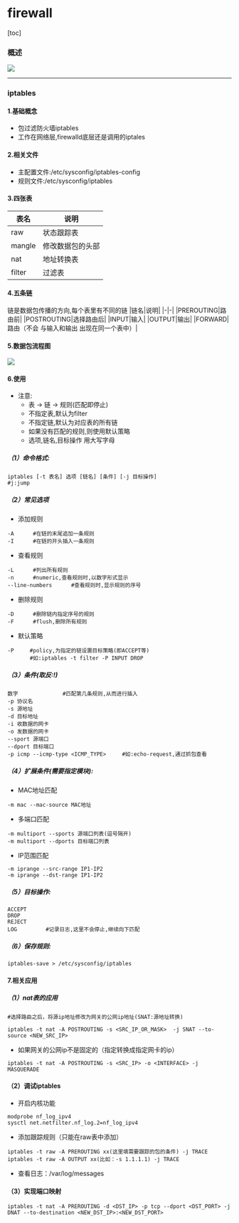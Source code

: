 # firewall
[toc]
### 概述
![](./imgs/firewall_01.png)

***

### iptables
#### 1.基础概念
* 包过滤防火墙iptables
* 工作在网络层,firewalld底层还是调用的iptales

#### 2.相关文件
* 主配置文件:/etc/sysconfig/iptables-config
* 规则文件:/etc/sysconfig/iptables

#### 3.四张表
|表名|说明|
|-|-|
|raw|状态跟踪表|
|mangle|修改数据包的头部|
|nat|地址转换表|
|filter|过滤表|

#### 4.五条链
链是数据包传播的方向,每个表里有不同的链
|链名|说明|
|-|-|
|PREROUTING|路由前|
|POSTROUTING|选择路由后|
|INPUT|输入|
|OUTPUT|输出|
|FORWARD|路由（不会 与输入和输出 出现在同一个表中）|

#### 5.数据包流程图
![](./imgs/firewall_02.png)

#### 6.使用
* 注意:
  * 表 ->  链 -> 规则(匹配即停止)
  * 不指定表,默认为filter
  * 不指定链,默认为对应表的所有链
  * 如果没有匹配的规则,则使用默认策略
  * 选项,链名,目标操作 用大写字母

##### （1）命令格式:
```shell
iptables [-t 表名] 选项 [链名] [条件] [-j 目标操作]
#j:jump
```

##### （2）常见选项
* 添加规则
```shell
-A      #在链的末尾追加一条规则
-I      #在链的开头插入一条规则
```
* 查看规则
```shell
-L      #列出所有规则
-n      #numeric,查看规则时,以数字形式显示
--line-numbers      #查看规则时,显示规则的序号
```
* 删除规则
```shell
-D      #删除链内指定序号的规则
-F      #flush,删除所有规则
```
* 默认策略
```shell
-P     #policy,为指定的链设置目标策略(即ACCEPT等)
       #如:iptables -t filter -P INPUT DROP
```

##### （3）条件(取反:!)
```shell
数字              #匹配第几条规则,从而进行插入
-p 协议名
-s 源地址
-d 目标地址
-i 收数据的网卡
-o 发数据的网卡
--sport 源端口
--dport 目标端口
-p icmp --icmp-type <ICMP_TYPE>     #如:echo-request,通过抓包查看
```

##### （4）扩展条件(需要指定模块):
* MAC地址匹配
```shell
-m mac --mac-source MAC地址
```
* 多端口匹配
```shell
-m multiport --sports 源端口列表(逗号隔开)
-m multiport --dports 目标端口列表
```
* IP范围匹配
```shell
-m iprange --src-range IP1-IP2
-m iprange --dst-range IP1-IP2
```

##### （5）目标操作:
```shell
ACCEPT
DROP
REJECT
LOG         #记录日志,这里不会停止,继续向下匹配
```

##### （6）保存规则:
```shell
iptables-save > /etc/sysconfig/iptables
```

#### 7.相关应用
##### （1）nat表的应用

```shell
#选择路由之后，将源ip地址修改为网关的公网ip地址(SNAT:源地址转换)

iptables -t nat -A POSTROUTING -s <SRC_IP_OR_MASK>  -j SNAT --to-source <NEW_SRC_IP>
```
* 如果网关的公网ip不是固定的（指定转换成指定网卡的ip）
```shell
iptables -t nat -A POSTROUTING -s <SRC_IP> -o <INTERFACE> -j MASQUERADE
```

#### （2）调试iptables
* 开启内核功能
```shell
modprobe nf_log_ipv4
sysctl net.netfilter.nf_log.2=nf_log_ipv4
```
* 添加跟踪规则（只能在raw表中添加）
```shell
iptables -t raw -A PREROUTING xx(这里填需要跟踪的包的条件) -j TRACE
iptables -t raw -A OUTPUT xx(比如：-s 1.1.1.1) -j TRACE
```
* 查看日志：/var/log/messages

#### （3）实现端口映射
```shell
iptables -t nat -A PREROUTING -d <DST_IP> -p tcp --dport <DST_PORT> -j DNAT --to-destination <NEW_DST_IP>:<NEW_DST_PORT>
```
